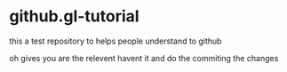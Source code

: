 # github.gl-tutorial
this a test repository to helps  people understand to github

oh gives you are the relevent havent it and do the commiting the changes
